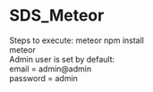# SDS_Meteor

Steps to execute: 
meteor npm install
<br/>
meteor
<br/>
Admin user is set by default:
<br/>
email = admin@admin
<br/>
password = admin

